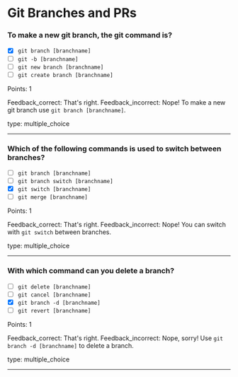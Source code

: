 # Git Branches and PRs

### To make a new git branch, the git command is?

* [x] `git branch [branchname]`
* [ ] `git -b [branchname]`
* [ ] `git new branch [branchname]`
* [ ] `git create branch [branchname]`

Points: 1

Feedback_correct: That's right. Feedback_incorrect: Nope! To make a new git branch use
`git branch [branchname]`.

type: multiple_choice

---

### Which of the following commands is used to switch between branches?

* [ ] `git branch [branchname]`
* [ ] `git branch switch [branchname]`
* [x] `git switch [branchname]`
* [ ] `git merge [branchname]`

Points: 1

Feedback_correct: That's right. Feedback_incorrect: Nope! You can switch with `git switch` between
branches.

type: multiple_choice

---

### With which command can you delete a branch?

* [ ] `git delete [branchname]`
* [ ] `git cancel [branchname]`
* [x] `git branch -d [branchname]`
* [ ] `git revert [branchname]`

Points: 1

Feedback_correct: That's right. Feedback_incorrect: Nope, sorry! Use `git branch -d [branchname]` to
delete a branch.

type: multiple_choice

---
